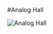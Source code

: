 #Analog Hall

![Analog Hall](https://user-images.githubusercontent.com/106613946/224565797-444bea6c-f4ae-49e2-a64a-88c4539dde57.png)

